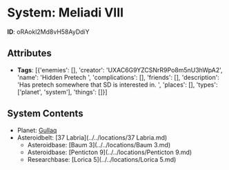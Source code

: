 # System: Meliadi VIII

**ID**: oRAokl2Md8vH58AyDdiY

## Attributes
- **Tags**: [{'enemies': [], 'creator': 'UXAC6G9YZCSNrR9Po8m5nU3hWpA2', 'name': 'Hidden Pretech ', 'complications': [], 'friends': [], 'description': 'Has pretech somewhere that SD is interested in. ', 'places': [], 'types': ['planet', 'system'], 'things': []}]

## System Contents
- Planet: [Gullaq](../../planets/Gullaq.md)
- Asteroidbelt: [37 Labria](../../locations/37 Labria.md)
  - Asteroidbase: [Baum 3](../../locations/Baum 3.md)
  - Asteroidbase: [Penticton 9](../../locations/Penticton 9.md)
  - Researchbase: [Lorica 5](../../locations/Lorica 5.md)


